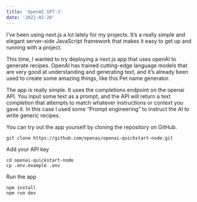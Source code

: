 ```yaml
---
title: 'OpenAI GPT-3'
date: '2022-02-20'
---
```


I’ve been using next.js a lot lately for my projects. It’s a really simple and elegant server-side JavaScript framework that makes it easy to get up and running with a project.

This time, I wanted to try deploying a next.js app that uses openAI to generate recipes. OpenAI has trained cutting-edge language models that are very good at understanding and generating text, and it’s already been used to create some amazing things, like this Pet name generator.

The app is really simple. It uses the completions endpoint on the openai API. You input some text as a prompt, and the API will return a text completion that attempts to match whatever instructions or context you gave it. In this case I used some “Prompt engineering” to instruct the AI to write generic recipes.

You can try out the app yourself by cloning the repository on GitHub.

	git clone https://github.com/openai/openai-quickstart-node.git

Add your API key

	cd openai-quickstart-node
	cp .env.example .env

Run the app

	npm install
	npm run dev